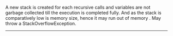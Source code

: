 A new stack is created for each recursive calls and variables are not garbage collected till 
the execution is completed fully. 
And as the stack is comparatively low is memory size, hence it may run out of memory .
May throw a StackOverflowException.


---

